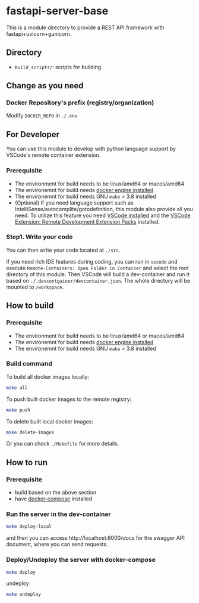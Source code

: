 # fastapi-server-base

This is a module directory to provide a REST API framework with fastapi+uvicorn+gunicorn.

## Directory

- `build_scripts/`: scripts for building

## Change as you need

### Docker Repository's prefix (registry/organization)

Modify `DOCKER_REPO` in `./.env`

## For Developer

You can use this module to develop with python language support by VSCode's remote container extension.

### Prerequisite

- The environment for build needs to be linux/amd64 or macos/amd64
- The environemnt for build needs [docker engine installed](https://docs.docker.com/engine/install/)
- The environemnt for build needs GNU `make` > 3.8 installed
- (Optional) If you need language support such as IntelliSense/autocomplite/gotodefinition, this module also provide all you need. To utilize this feature you need [VSCode installed](https://code.visualstudio.com/docs/setup/setup-overview) and the [VSCode Extension: Remote Development Extension Packs](https://marketplace.visualstudio.com/items?itemName=ms-vscode-remote.vscode-remote-extensionpack) installed.

### Step1. Write your code

You can then write your code located at `./src`.

If you need rich IDE features during coding, you can run in `vscode` and execute `Remote-Containers: Open Folder in Container` and select the root directory of this module.
Then VSCode will build a dev-container and run it based on `./.devcontgainer/devcontainer.json`.
The whole directory will be mounted to `/workspace`.

## How to build

### Prerequisite

- The environment for build needs to be linux/amd64 or macos/amd64
- The environemnt for build needs [docker engine installed](https://docs.docker.com/engine/install/)
- The environemnt for build needs GNU `make` > 3.8 installed

### Build command

To build all docker images locally:
```bash
make all
```

To push built docker images to the remote registry:
```bash
make push
```

To delete built local docker images:
```bash
make delete-images
```

Or you can check `./Makefile` for more details.

## How to run

### Prerequisite

- build based on the above section
- have [docker-compose](https://docs.docker.com/compose/install/) installed

### Run the server in the dev-container

```bash
make deploy-local
```

and then you can access http://localhost:8000/docs for the swagger API document, where you can send requests.

### Deploy/Undeploy the server with docker-compose

```bash
make deploy
```

undeploy
```bash
make undeploy
```